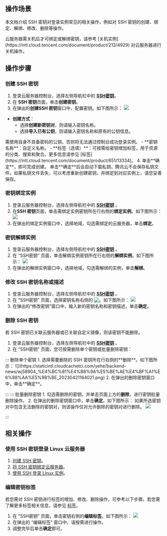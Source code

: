## 操作场景
本文档介绍 SSH 密钥对登录实例常见的相关操作，例如对 SSH 密钥的创建、绑定、解绑、修改、删除等操作。

<dx-alert infotype="notice" title="">
云服务器需关机后才可绑定或解绑密钥，请参考 [关机实例](https://intl.cloud.tencent.com/document/product/213/4929) 对云服务器进行关机操作。
</dx-alert>

## 操作步骤

### 创建 SSH 密钥[](id:creatSSH)
1. 登录云服务器控制台，选择左侧导航栏中的 **[SSH密钥](https://console.cloud.tencent.com/cvm/sshkey)**。
2. 在 **SSH 密钥**页面，单击**创建密钥**。
3. 在弹出的**创建SSH 密钥**窗口中，配置密钥。如下图所示：
![](https://staticintl.cloudcachetci.com/yehe/backend-news/4dCL899_%E4%BC%81%E4%B8%9A%E5%BE%AE%E4%BF%A1%E6%88%AA%E5%9B%BE_20230421162143.png)
 - **创建方式**：
    - 选择**创建新密钥对**，则请输入密钥名称。
    - 选择**导入已有公钥**，则请输入密钥名称和原有的公钥信息。
<dx-alert infotype="notice" title="">
需使用自身不具备密码的公钥，否则将无法通过控制台成功登录实例。
</dx-alert>
 - **密钥名称**：自定义名称。
 - **标签（选填）**：可按需给密钥增加标签，用于资源的分类、搜索和聚合。更多信息请参见 [标签](https://intl.cloud.tencent.com/document/product/651/13334)。
4. 单击**确定**，即可完成创建。
<dx-alert infotype="notice" title="">
单击**确定**后会自动下载私钥，腾讯云不会保存私钥文件。如果私钥文件丢失，可以考虑重新创建密钥，并绑定到对应实例上，请您妥善保存。
</dx-alert>

### 密钥绑定实例[](id:bindingSSH)
1. 登录云服务器控制台，选择左侧导航栏中的  **[SSH密钥](https://console.cloud.tencent.com/cvm/sshkey)** 。
2. 在**SSH 密钥**页面，单击需绑定实例密钥所在行右侧的**绑定实例**。如下图所示：
![](https://staticintl.cloudcachetci.com/yehe/backend-news/wQxy755_%E4%BC%81%E4%B8%9A%E5%BE%AE%E4%BF%A1%E6%88%AA%E5%9B%BE_20230421163951.png)
3. 在弹出的绑定实例窗口中，选择地域，勾选需绑定的云服务器，单击**绑定**。


### 密钥解绑实例
1. 登录云服务器控制台，选择左侧导航栏中的  **[SSH密钥](https://console.cloud.tencent.com/cvm/sshkey)** 。
2. 在 “SSH密钥” 页面，单击解绑实例密钥所在行右侧的**解绑实例**。如下图所示：
![](https://staticintl.cloudcachetci.com/yehe/backend-news/vvPz605_%E4%BC%81%E4%B8%9A%E5%BE%AE%E4%BF%A1%E6%88%AA%E5%9B%BE_20230421164006.png)
3. 在弹出的解绑实例窗口中，选择地域，勾选需解绑的实例，单击**解绑**。


### 修改 SSH 密钥名称或描述
1. 登录云服务器控制台，选择左侧导航栏中的  **[SSH密钥](https://console.cloud.tencent.com/cvm/sshkey)** 。
2. 在 “SSH密钥” 页面，选择密钥名称右侧的 <img  style="margin:-3px 0px" src="https://main.qcloudimg.com/raw/9db81482f9242417d94a04f314b42b19.png"/>。如下图所示：
![](https://staticintl.cloudcachetci.com/yehe/backend-news/JIYj454_%E4%BC%81%E4%B8%9A%E5%BE%AE%E4%BF%A1%E6%88%AA%E5%9B%BE_20230421164231.png)
3. 在弹出的“修改密钥”窗口中，输入新的密钥名称和密钥描述，单击**确定**。

### 删除 SSH 密钥

<dx-alert infotype="notice" title="">
若 SSH 密钥已关联云服务器或已关联自定义镜像，则该密钥不能删除。
</dx-alert>

1. 登录云服务器控制台，选择左侧导航栏中的  **[SSH密钥](https://console.cloud.tencent.com/cvm/sshkey)** 。
2. 在 “SSH密钥” 页面，您可按需删除单个密钥或批量删除密钥：
<dx-tabs>
::: 删除单个密钥
    1. 选择需要删除的 SSH 密钥所在行右侧的**删除**。如下图所示：
![](https://staticintl.cloudcachetci.com/yehe/backend-news/wj58904_%E4%BC%81%E4%B8%9A%E5%BE%AE%E4%BF%A1%E6%88%AA%E5%9B%BE_20230421164021.png)
    2. 在弹出的删除密钥窗口中，单击**确定**。
   

:::
::: 批量删除密钥
    1. 勾选需删除的密钥，并单击页面上方的**删除**，进行密钥批量删除操作。
        2. 在弹出的删除密钥窗口中，单击**确定**。如下图所示：
        如果所选密钥对中包含无法删除的密钥对，则该操作仅对允许删除的密钥对进行删除。
![](https://main.qcloudimg.com/raw/bfcdfb401f8906834b02372d3e50dbe0.png)
		
:::
</dx-tabs>

## 相关操作

### 使用 SSH 密钥登录 Linux 云服务器

1. [创建 SSH 密钥](#creatSSH)。
2. [将 SSH 密钥绑定云服务器](#bindingSSH)。
3. [使用 SSH 登录 Linux 实例](https://intl.cloud.tencent.com/document/product/213/32501)。

### 编辑密钥标签

若您需对 SSH 密钥进行标签的增加、修改、删除操作，可参考以下步骤。若您需了解更多标签相关信息，请参见 [标签](https://intl.cloud.tencent.com/document/product/651/13334)。 

1. 在 “SSH密钥” 页面，单击密钥右侧的**编辑标签**。如下图所示：
![](https://staticintl.cloudcachetci.com/yehe/backend-news/nwtQ886_%E4%BC%81%E4%B8%9A%E5%BE%AE%E4%BF%A1%E6%88%AA%E5%9B%BE_20230421163834.png)
2. 在弹出的 “编辑标签” 窗口中，请按需进行操作。
3. 调整完毕后单击**确定**即可。

